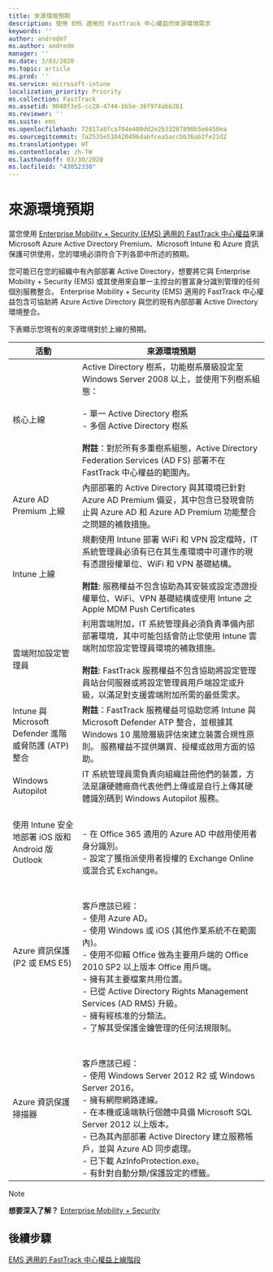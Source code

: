 ```yaml
---
title: 來源環境預期
description: 使用 EMS 適用的 FastTrack 中心權益的來源環境需求
keywords: ''
author: andredm7
ms.author: andredm
manager: ''
ms.date: 3/03/2020
ms.topic: article
ms.prod: ''
ms.service: microsoft-intune
localization_priority: Priority
ms.collection: FastTrack
ms.assetid: 9048f3e5-cc28-4744-bb5e-36f974abb261
ms.reviewer: ''
ms.suite: ems
ms.openlocfilehash: 72817a8fca704e480dd2e2b33287890b5e6450ea
ms.sourcegitcommit: 7a2535e510420496dabfcea5accbb36ab2fe21d2
ms.translationtype: HT
ms.contentlocale: zh-TW
ms.lasthandoff: 03/30/2020
ms.locfileid: "43052330"
---
```

# <a name="source-environment-expectations"></a>來源環境預期

當您使用 [Enterprise Mobility + Security (EMS) 適用的 FastTrack 中心權益](EMS-fasttrack-benefit-for-EMS.md)來讓 Microsoft Azure Active Directory Premium、Microsoft Intune 和 Azure 資訊保護可供使用，您的環境必須符合下列各節中所述的預期。

您可能已在您的組織中有內部部署 Active Directory，想要將它與 Enterprise Mobility + Security (EMS) 或其使用來自單一主控台的豐富身分識別管理的任何個別服務整合。 Enterprise Mobility + Security (EMS) 適用的 FastTrack 中心權益包含可協助將 Azure Active Directory 與您的現有內部部署 Active Directory 環境整合。

下表顯示您現有的來源環境對於上線的預期。

|活動|來源環境預期|
|------------|----------------------------------|
|核心上線|Active Directory 樹系，功能樹系層級設定至 Windows Server 2008 以上，並使用下列樹系組態：<br /><br />- 單一 Active Directory 樹系<br />- 多個 Active Directory 樹系 </br></br>**附註**：對於所有多重樹系組態，Active Directory Federation Services (AD FS) 部署不在 FastTrack 中心權益的範圍內。|
|Azure AD Premium 上線|內部部署的 Active Directory 與其環境已針對 Azure AD Premium 備妥，其中包含已發現會防止與 Azure AD 和 Azure AD Premium 功能整合之問題的補救措施。|
|Intune 上線| 規劃使用 Intune 部署 WiFi 和 VPN 設定檔時，IT 系統管理員必須有已在其生產環境中可運作的現有憑證授權單位、WiFi 和 VPN 基礎結構。<br /><br /> **附註**: 服務權益不包含協助為其安裝或設定憑證授權單位、WiFi、VPN 基礎結構或使用 Intune 之 Apple MDM Push Certificates  |
|雲端附加設定管理員|利用雲端附加，IT 系統管理員必須負責準備內部部署環境，其中可能包括會防止您使用 Intune 雲端附加您設定管理員環境的補救措施。<br /><br />**附註**: FastTrack 服務權益不包含協助將設定管理員站台伺服器或將設定管理員用戶端設定或升級，以滿足對支援雲端附加所需的最低需求。 |
|Intune 與 Microsoft Defender 進階威脅防護 (ATP) 整合|**附註**：FastTrack 服務權益可協助您將 Intune 與 Microsoft Defender ATP 整合，並根據其 Windows 10 風險層級評估來建立裝置合規性原則。 服務權益不提供購買、授權或啟用方面的協助。 |
|Windows Autopilot|IT 系統管理員需負責向組織註冊他們的裝置，方法是讓硬體廠商代表他們上傳或是自行上傳其硬體識別碼到 Windows Autopilot 服務。 |
|使用 Intune 安全地部署 iOS 版和 Android 版Outlook|<br /><br />- 在 Office 365 適用的 Azure AD 中啟用使用者身分識別。<br />- 設定了獲指派使用者授權的 Exchange Online 或混合式 Exchange。<br />|
|Azure 資訊保護 (P2 或 EMS E5)|<br /><br />客戶應該已經： <br /> - 使用 Azure AD。<br />- 使用 Windows 或 iOS (其他作業系統不在範圍內)。<br /> - 使用不仰賴 Office 做為主要用戶端的 Office 2010 SP2 以上版本 Office 用戶端。 <br /> - 擁有其主要檔案共用位置。  <br /> - 已從 Active Directory Rights Management Services (AD RMS) 升級。 <br /> - 擁有經核准的分類法。 <br /> - 了解其受保護金鑰管理的任何法規限制。 <br />|
|Azure 資訊保護掃描器|<br /><br /> 客戶應該已經： <br /> - 使用 Windows Server 2012 R2 或 Windows Server 2016。<br /> - 擁有網際網路連線。 <br /> - 在本機或遠端執行個體中具備 Microsoft SQL Server 2012 以上版本。  <br /> - 已為其內部部署 Active Directory 建立服務帳戶，並與 Azure AD 同步處理。  <br /> - 已下載 AzInfoProtection.exe。 <br /> - 有針對自動分類/保護設定的標籤。<br />|

> [!NOTE]
> **想要深入了解？**
> [Enterprise Mobility + Security](https://www.microsoft.com/cloud-platform/enterprise-mobility)

## <a name="next-steps"></a>後續步驟

[EMS 適用的 FastTrack 中心權益上線階段](EMS-onboarding-phases.md)

